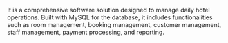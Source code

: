 It is a comprehensive software solution designed to manage daily hotel operations. Built with MySQL for the database, it includes functionalities such as room management, booking management, customer management, staff management, payment processing, and reporting.

